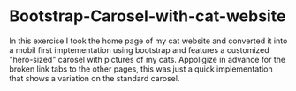 
# Bootstrap-Carosel-with-cat-website

In this exercise I took the home page of my cat website and converted 
it into a mobil first imptementation using bootstrap and features a 
customized "hero-sized" carosel with pictures of my cats. Appoligize in 
advance for the broken link tabs to the other pages, this was just a quick
implementation that shows a variation on the standard carosel.

